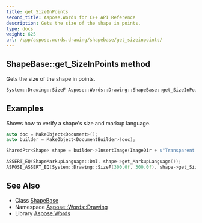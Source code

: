 ```yaml
---
title: get_SizeInPoints
second_title: Aspose.Words for C++ API Reference
description: Gets the size of the shape in points.
type: docs
weight: 625
url: /cpp/aspose.words.drawing/shapebase/get_sizeinpoints/
---
```

## ShapeBase::get_SizeInPoints method


Gets the size of the shape in points.

```cpp
System::Drawing::SizeF Aspose::Words::Drawing::ShapeBase::get_SizeInPoints()
```


## Examples



Shows how to verify a shape's size and markup language. 
```cpp
auto doc = MakeObject<Document>();
auto builder = MakeObject<DocumentBuilder>(doc);

SharedPtr<Shape> shape = builder->InsertImage(ImageDir + u"Transparent background logo.png");

ASSERT_EQ(ShapeMarkupLanguage::Dml, shape->get_MarkupLanguage());
ASPOSE_ASSERT_EQ(System::Drawing::SizeF(300.0f, 300.0f), shape->get_SizeInPoints());
```

## See Also

* Class [ShapeBase](../)
* Namespace [Aspose::Words::Drawing](../../)
* Library [Aspose.Words](../../../)

